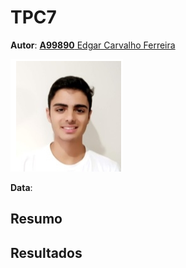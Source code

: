 # TPC7

**Autor**: [**A99890** Edgar Carvalho Ferreira](https://www.github.com/Edegare)

![Foto](../MinhaFoto.png)

**Data**:

## Resumo

## Resultados

